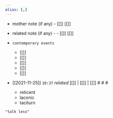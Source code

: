 ```yaml
---
alias: [,]
---
```

- mother note (if any)
		- [[]] [[]]
- related note (if any) -
		- [[]] [[]]
- `contemporary events`
	- [[]]
	- [[]]
	- [[]]
	- [[]]
	- [[]]

- [[2021-11-25]]  `10:37` _related_ [[]] | [[]] | [[]] # # #
	- reticent
	- laconic
	- taciturn

```query
"talk less"
```